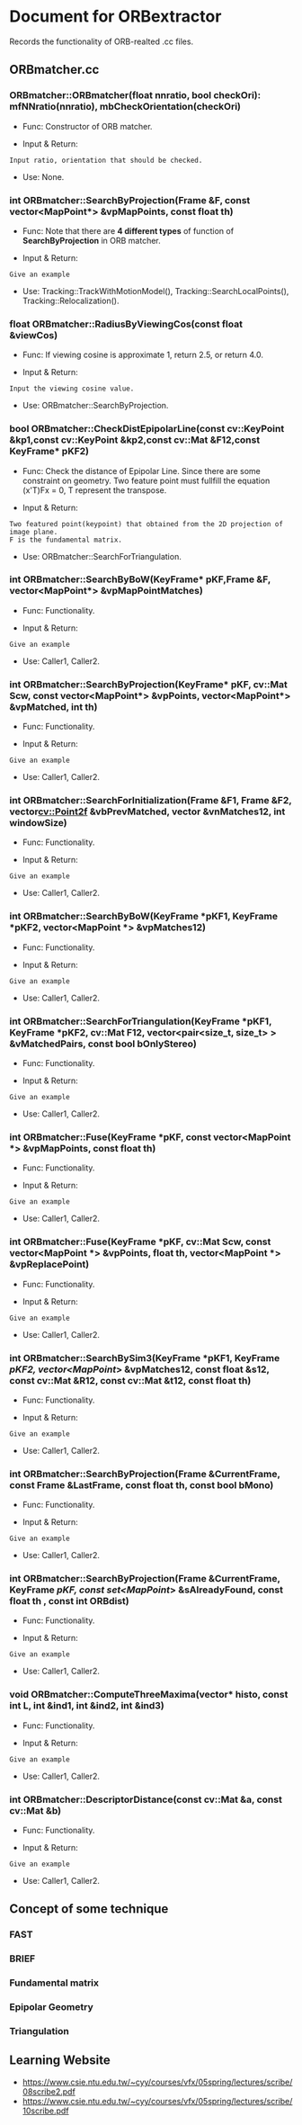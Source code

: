 # Document for ORBextractor
Records the functionality of ORB-realted .cc files.

## ORBmatcher.cc

### ORBmatcher::ORBmatcher(float nnratio, bool checkOri): mfNNratio(nnratio), mbCheckOrientation(checkOri)
* Func: 
Constructor of ORB matcher.

* Input & Return:
```
Input ratio, orientation that should be checked.
```

* Use:
None.

### int ORBmatcher::SearchByProjection(Frame &F, const vector<MapPoint*> &vpMapPoints, const float th)
* Func: 
Note that there are **4 different types** of function of **SearchByProjection** in ORB matcher.

* Input & Return:
```
Give an example
```

* Use:
Tracking::TrackWithMotionModel(), 
Tracking::SearchLocalPoints(),
Tracking::Relocalization().

### float ORBmatcher::RadiusByViewingCos(const float &viewCos)
* Func: 
If viewing cosine is approximate 1, return 2.5, or return 4.0.

* Input & Return:
```
Input the viewing cosine value.
```

* Use:
ORBmatcher::SearchByProjection.

### bool ORBmatcher::CheckDistEpipolarLine(const cv::KeyPoint &kp1,const cv::KeyPoint &kp2,const cv::Mat &F12,const KeyFrame* pKF2)
* Func: 
Check the distance of Epipolar Line.
Since there are some constraint on geometry.
Two feature point must fullfill the equation (x'T)Fx = 0, T represent the transpose.

* Input & Return:
```
Two featured point(keypoint) that obtained from the 2D projection of image plane.
F is the fundamental matrix. 	
```

* Use:
ORBmatcher::SearchForTriangulation.

### int ORBmatcher::SearchByBoW(KeyFrame* pKF,Frame &F, vector<MapPoint*> &vpMapPointMatches)	
* Func: 
Functionality.

* Input & Return:
```
Give an example
```

* Use:
Caller1, Caller2.

### int ORBmatcher::SearchByProjection(KeyFrame* pKF, cv::Mat Scw, const vector<MapPoint*> &vpPoints, vector<MapPoint*> &vpMatched, int th)
* Func: 
Functionality.

* Input & Return:
```
Give an example
```

* Use:
Caller1, Caller2.

### int ORBmatcher::SearchForInitialization(Frame &F1, Frame &F2, vector<cv::Point2f> &vbPrevMatched, vector<int> &vnMatches12, int windowSize)
* Func: 
Functionality.

* Input & Return:
```
Give an example
```

* Use:
Caller1, Caller2.

### int ORBmatcher::SearchByBoW(KeyFrame *pKF1, KeyFrame *pKF2, vector<MapPoint *> &vpMatches12)
* Func: 
Functionality.

* Input & Return:
```
Give an example
```

* Use:
Caller1, Caller2.

### int ORBmatcher::SearchForTriangulation(KeyFrame *pKF1, KeyFrame *pKF2, cv::Mat F12, vector<pair<size_t, size_t> > &vMatchedPairs, const bool bOnlyStereo)
* Func: 
Functionality.

* Input & Return:
```
Give an example
```

* Use:
Caller1, Caller2.

### int ORBmatcher::Fuse(KeyFrame *pKF, const vector<MapPoint *> &vpMapPoints, const float th)
* Func: 
Functionality.

* Input & Return:
```
Give an example
```

* Use:
Caller1, Caller2.

### int ORBmatcher::Fuse(KeyFrame *pKF, cv::Mat Scw, const vector<MapPoint *> &vpPoints, float th, vector<MapPoint *> &vpReplacePoint)
* Func: 
Functionality.

* Input & Return:
```
Give an example
```

* Use:
Caller1, Caller2.

### int ORBmatcher::SearchBySim3(KeyFrame *pKF1, KeyFrame *pKF2, vector<MapPoint*> &vpMatches12, const float &s12, const cv::Mat &R12, const cv::Mat &t12, const float th)
* Func: 
Functionality.

* Input & Return:
```
Give an example
```

* Use:
Caller1, Caller2.

### int ORBmatcher::SearchByProjection(Frame &CurrentFrame, const Frame &LastFrame, const float th, const bool bMono)
* Func: 
Functionality.

* Input & Return:
```
Give an example
```

* Use:
Caller1, Caller2.

### int ORBmatcher::SearchByProjection(Frame &CurrentFrame, KeyFrame *pKF, const set<MapPoint*> &sAlreadyFound, const float th , const int ORBdist)	
* Func: 
Functionality.

* Input & Return:
```
Give an example
```

* Use:
Caller1, Caller2.

### void ORBmatcher::ComputeThreeMaxima(vector<int>* histo, const int L, int &ind1, int &ind2, int &ind3)
* Func: 
Functionality.

* Input & Return:
```
Give an example
```

* Use:
Caller1, Caller2.

### int ORBmatcher::DescriptorDistance(const cv::Mat &a, const cv::Mat &b)
* Func: 
Functionality.

* Input & Return:
```
Give an example
```

* Use:
Caller1, Caller2.

## Concept of some technique

### FAST

### BRIEF

### Fundamental matrix

### Epipolar Geometry

### Triangulation
	

## Learning Website 
* https://www.csie.ntu.edu.tw/~cyy/courses/vfx/05spring/lectures/scribe/08scribe2.pdf
* https://www.csie.ntu.edu.tw/~cyy/courses/vfx/05spring/lectures/scribe/10scribe.pdf